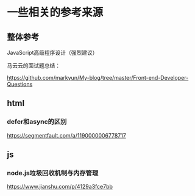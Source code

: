 # 一些相关的参考来源

## 整体参考

JavaScript高级程序设计（强烈建议）

马云云的面试题总结：

https://github.com/markyun/My-blog/tree/master/Front-end-Developer-Questions

## html

### defer和async的区别

https://segmentfault.com/a/1190000006778717

## js

### node.js垃圾回收机制与内存管理

https://www.jianshu.com/p/4129a3fce7bb